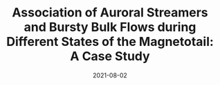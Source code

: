 ---
title: "Association of Auroral Streamers and Bursty Bulk Flows during Different States of the Magnetotail: A Case Study"
collection: publications
permalink: /publication/2021-08-02-Shumko 
excerpt: ' '
date: 2021-08-02
venue: 'Journal of Geophysical Research: Space Physics'
citation: 'Shumko et al. 2021, On the Unexpected Correlation Between Relativistic1Electron Microbursts and Patchy Pulsating Aurora, Geophys. Res. Lett., accepted.'
---